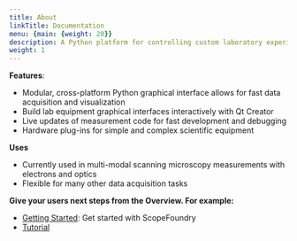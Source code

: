 ```yaml
---
title: About
linkTitle: Documentation
menu: {main: {weight: 20}}
description: A Python platform for controlling custom laboratory experiments and visualizing scientific data.
weight: 1
---
```


**Features**: 

* Modular, cross-platform Python graphical interface allows for fast data acquisition and visualization
* Build lab equipment graphical interfaces interactively with Qt Creator
* Live updates of measurement code for fast development and debugging
* Hardware plug-ins for simple and complex scientific equipment

**Uses**
* Currently used in multi-modal scanning microscopy measurements with electrons and optics
* Flexible for many other data acquisition tasks

**Give your users next steps from the Overview. For example:**

- [Getting Started](docs/getting-started): Get started with ScopeFoundry
- [Tutorial](10_tutorials)

